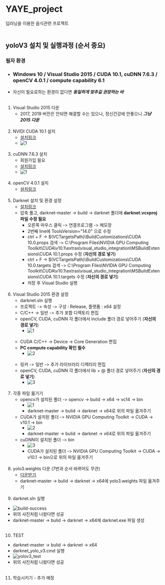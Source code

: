 # YAYE_project
딥러닝을 이용한 음식관련 프로젝트
<br><br>
## yoloV3 설치 및 실행과정 (순서 중요)
### 필자 환경
   - ### Windows 10 / Visual Studio 2015 / CUDA 10.1, cuDNN 7.6.3 / openCV 4.0.1 / compute capability 6.1
   - 자신이 필요로하는 환경이 없다면 ***동일하게 맞추길 권장하는 바***
<br><br>
1. Visual Studio 2015 다운
   - 2017, 2019 버전은 안되면 해결할 수는 있으나, 정신건강에 안좋으니 ***그냥 2015 다운***
<br><br>
2. NVIDI CUDA 10.1 설치
   - [설치링크](https://developer.nvidia.com/cuda-10.1-download-archive-base?target_os=Windows&target_arch=x86_64&target_version=10&target_type=exelocal)
   - ![1](https://user-images.githubusercontent.com/84856055/123502744-9abeef00-d689-11eb-8dc6-2f04a1e51c4b.JPG)
<br><br>
3. cuDNN 7.6.3 설치
   - 회원가입 필요
   - [설치링크](https://developer.nvidia.com/rdp/cudnn-archive)
   - ![1](https://user-images.githubusercontent.com/84856055/123502850-40725e00-d68a-11eb-8fea-9c1a0bd5b5f1.JPG)
<br><br>
4. openCV 4.0.1 설치
   - [설치링크](https://opencv.org/releases/)
<br><br>
5. Darknet 설치 및 환경 설정
   - [설치링크](https://github.com/AlexeyAB/darknet)
   - 압축 풀고, darknet-master -> build -> darknet 폴더에 **darknet.vcxproj 파일 수정 필요**
      - 오른쪽 마우스 클릭 -> 연결프로그램 -> 메모장
      - 2번째 line에 ToolsVersion="14.0" 으로 수정
      - ctrl + F -> $(VCTargetsPath)\BuildCustomizations\CUDA 10.0.props 검색 -> C:\Program Files\NVIDIA GPU Computing Toolkit\CUDA\v10.1\extras\visual_studio_integration\MSBuildExtensions\CUDA 10.1.props 수정 (**자신의 경로 넣기**)
      - ctrl + F -> $(VCTargetsPath)\BuildCustomizations\CUDA 10.0.targets 검색 -> C:\Program Files\NVIDIA GPU Computing Toolkit\CUDA\v10.1\extras\visual_studio_integration\MSBuildExtensions\CUDA 10.1.targets 수정 (**자신의 경로 넣기**)
      - 저장 후 Visual Studio 실행
<br><br>
6. Visual Studio 2015 환경 설정
    - darknet.sln 실행
    - 프로젝트 -> 속성 -> 구성 : Release, 플랫폼 : x64 설정
    - C/C++ -> 일반 -> 추가 포함 디렉토리 편집
    - openCV, CUDA, cuDNN 각 폴더에서 include 폴더 경로 넣어주기 (**자신의 경로 넣기**)
        - ![1](https://user-images.githubusercontent.com/84856055/123503153-1d48ae00-d68c-11eb-917b-c9cdbe42a8a9.JPG)
    <br><br>
    - CUDA C/C++ -> Device -> Core Generation 편집
    - **PC compute capability 확인 필수**
        - ![2](https://user-images.githubusercontent.com/84856055/123503154-1e79db00-d68c-11eb-8582-46bc79d8735c.JPG)
    <br><br>
    - 링커 -> 일반 -> 추가 라이브러리 디렉터리 편집
    - openCV, CUDA, cuDNN 각 폴더에서 lib + @ 폴더 경로 넣어주기 (**자신의 경로 넣기**)
        - ![3](https://user-images.githubusercontent.com/84856055/123503156-1fab0800-d68c-11eb-87d9-06b907e5ce2c.JPG)
<br><br>
7. 각종 파일 옮기기
    - opencv가 설치된 폴더 -> opencv -> build -> x64 -> vc14 -> bin 
      - ![1](https://user-images.githubusercontent.com/84856055/123503371-9c8ab180-d68d-11eb-8fd8-0c3768f85a50.JPG)
      - darknet-master -> bulid -> darknet -> x64로 위의 파일 옮겨주기
    - CUDA가 설치된 폴더 -> NVIDIA GPU Computing Toolkit -> CUDA -> v10.1 -> bin
      - ![2](https://user-images.githubusercontent.com/84856055/123503372-9dbbde80-d68d-11eb-96e6-e84e86e4ffc1.JPG)
      - darknet-master -> bulid -> darknet -> x64로 위의 파일 옮겨주기
    - cuDNN이 설치된 폴더 -> bin
      - ![3](https://user-images.githubusercontent.com/84856055/123503375-9e547500-d68d-11eb-8ab8-7923e604aeb6.JPG)
      - CUDA가 설치된 폴더 -> NVIDIA GPU Computing Toolkit -> CUDA -> v10.1 -> bin으로 위의 파일 옮겨주기
<br><br>
8. yolo3.weights 다운 (7번과 순서 바뀌어도 무관)
    - [다운받기](https://pjreddie.com/media/files/yolov3.weights)
    - darknet-master -> bulid -> darknet -> x64에 yolo3.weights 파일 옮겨주기
<br><br>
9. darknet.sln 실행 
  - ![build-success](https://user-images.githubusercontent.com/84856055/123503628-271fe080-d68f-11eb-90fd-d4b6c7e38690.JPG)
  - 위의 사진처럼 나왔다면 성공
  - darknet-master -> bulid -> darknet -> x64에 darknet.exe 파일 생성
<br><br>
10. TEST
  - darknet-master -> bulid -> darknet -> x64
  - darknet_yolo_v3.cmd 실행
  - ![yolov3_test](https://user-images.githubusercontent.com/84856055/123503629-28510d80-d68f-11eb-89e2-ba680201f85e.JPG)
  - 위의 사진처럼 나왔다면 성공
<br><br>
11. 학습시키기 - 추가 예정
